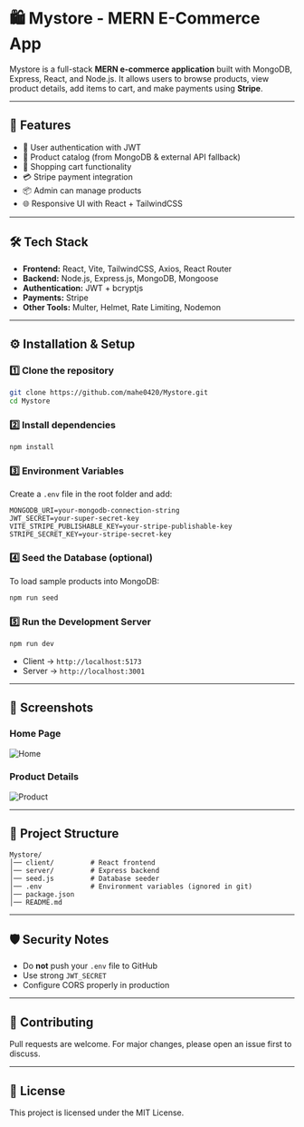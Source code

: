 # 🛍️ Mystore - MERN E-Commerce App

Mystore is a full-stack **MERN e-commerce application** built with MongoDB, Express, React, and Node.js.
It allows users to browse products, view product details, add items to cart, and make payments using **Stripe**.

---

## 🚀 Features

* 🔐 User authentication with JWT
* 👕 Product catalog (from MongoDB & external API fallback)
* 🛒 Shopping cart functionality
* 💳 Stripe payment integration
* 📦 Admin can manage products
* 🌐 Responsive UI with React + TailwindCSS

---

## 🛠️ Tech Stack

* **Frontend:** React, Vite, TailwindCSS, Axios, React Router
* **Backend:** Node.js, Express.js, MongoDB, Mongoose
* **Authentication:** JWT + bcryptjs
* **Payments:** Stripe
* **Other Tools:** Multer, Helmet, Rate Limiting, Nodemon

---

## ⚙️ Installation & Setup

### 1️⃣ Clone the repository

```sh
git clone https://github.com/mahe0420/Mystore.git
cd Mystore
```

### 2️⃣ Install dependencies

```sh
npm install
```

### 3️⃣ Environment Variables

Create a `.env` file in the root folder and add:

```env
MONGODB_URI=your-mongodb-connection-string
JWT_SECRET=your-super-secret-key
VITE_STRIPE_PUBLISHABLE_KEY=your-stripe-publishable-key
STRIPE_SECRET_KEY=your-stripe-secret-key
```

### 4️⃣ Seed the Database (optional)

To load sample products into MongoDB:

```sh
npm run seed
```

### 5️⃣ Run the Development Server

```sh
npm run dev
```

* Client → `http://localhost:5173`
* Server → `http://localhost:3001`

---

## 📸 Screenshots

### Home Page

![Home](./screenshots/home.png)

### Product Details

![Product](./screenshots/product.png)

---

## 📂 Project Structure

```
Mystore/
│── client/         # React frontend
│── server/         # Express backend
│── seed.js         # Database seeder
│── .env            # Environment variables (ignored in git)
│── package.json
│── README.md
```

---

## 🛡️ Security Notes

* Do **not** push your `.env` file to GitHub
* Use strong `JWT_SECRET`
* Configure CORS properly in production

---

## 🤝 Contributing

Pull requests are welcome. For major changes, please open an issue first to discuss.

---

## 📜 License

This project is licensed under the MIT License.

